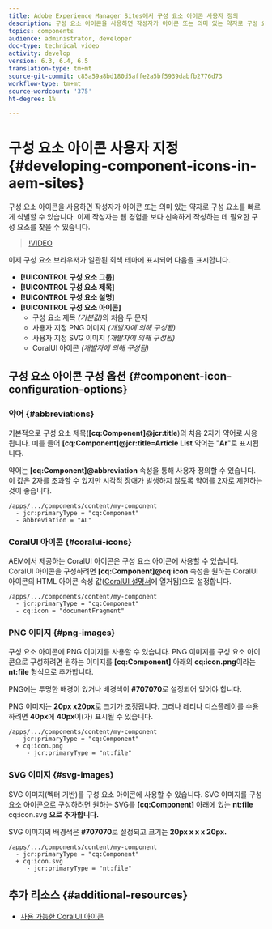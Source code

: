 ```yaml
---
title: Adobe Experience Manager Sites에서 구성 요소 아이콘 사용자 정의
description: 구성 요소 아이콘을 사용하면 작성자가 아이콘 또는 의미 있는 약자로 구성 요소를 빠르게 식별할 수 있습니다. 이제 작성자는 웹 경험을 보다 신속하게 작성하는 데 필요한 구성 요소를 찾을 수 있습니다.
topics: components
audience: administrator, developer
doc-type: technical video
activity: develop
version: 6.3, 6.4, 6.5
translation-type: tm+mt
source-git-commit: c85a59a8bd180d5affe2a5bf5939dabfb2776d73
workflow-type: tm+mt
source-wordcount: '375'
ht-degree: 1%

---
```



# 구성 요소 아이콘 사용자 지정 {#developing-component-icons-in-aem-sites}

구성 요소 아이콘을 사용하면 작성자가 아이콘 또는 의미 있는 약자로 구성 요소를 빠르게 식별할 수 있습니다. 이제 작성자는 웹 경험을 보다 신속하게 작성하는 데 필요한 구성 요소를 찾을 수 있습니다.

>[!VIDEO](https://video.tv.adobe.com/v/16778/?quality=9&learn=on)

이제 구성 요소 브라우저가 일관된 회색 테마에 표시되어 다음을 표시합니다.

* **[!UICONTROL 구성 요소 그룹]**
* **[!UICONTROL 구성 요소 제목]**
* **[!UICONTROL 구성 요소 설명]**
* **[!UICONTROL 구성 요소 아이콘]**
   * 구성 요소 제목 *(기본값)*&#x200B;의 처음 두 문자
   * 사용자 지정 PNG 이미지 *(개발자에 의해 구성됨)*
   * 사용자 지정 SVG 이미지 *(개발자에 의해 구성됨)*
   * CoralUI 아이콘 *(개발자에 의해 구성됨)*

## 구성 요소 아이콘 구성 옵션 {#component-icon-configuration-options}

### 약어 {#abbreviations}

기본적으로 구성 요소 제목(**[cq:Component]@jcr:title**)의 처음 2자가 약어로 사용됩니다. 예를 들어 **[cq:Component]@jcr:title=Article List** 약어는 &quot;**Ar**&quot;로 표시됩니다.

약어는 **[cq:Component]@abbreviation** 속성을 통해 사용자 정의할 수 있습니다. 이 값은 2자를 초과할 수 있지만 시각적 장애가 발생하지 않도록 약어를 2자로 제한하는 것이 좋습니다.

```plain
/apps/.../components/content/my-component
  - jcr:primaryType = "cq:Component"
  - abbreviation = "AL"
```

### CoralUI 아이콘 {#coralui-icons}

AEM에서 제공하는 CoralUI 아이콘은 구성 요소 아이콘에 사용할 수 있습니다. CoralUI 아이콘을 구성하려면 **[cq:Component]@cq:icon** 속성을 원하는 CoralUI 아이콘의 HTML 아이콘 속성 값([CoralUI 설명서](https://helpx.adobe.com/experience-manager/6-5/sites/developing/using/reference-materials/coral-ui/coralui3/Coral.Icon.html)에 열거됨)으로 설정합니다.

```plain
/apps/.../components/content/my-component
  - jcr:primaryType = "cq:Component"
  - cq:icon = "documentFragment"
```

### PNG 이미지 {#png-images}

구성 요소 아이콘에 PNG 이미지를 사용할 수 있습니다. PNG 이미지를 구성 요소 아이콘으로 구성하려면 원하는 이미지를 **[cq:Component]** 아래의 **cq:icon.png**&#x200B;이라는 **nt:file** 형식으로 추가합니다.

PNG에는 투명한 배경이 있거나 배경색이 **#707070**&#x200B;로 설정되어 있어야 합니다.

PNG 이미지는 **20px x20px**&#x200B;로 크기가 조정됩니다. 그러나 레티나 디스플레이를 수용하려면 **40px**&#x200B;에 **40px**&#x200B;이(가) 표시될 수 있습니다.

```plain
/apps/.../components/content/my-component
  - jcr:primaryType = "cq:Component"
  + cq:icon.png
     - jcr:primaryType = "nt:file"
```

### SVG 이미지 {#svg-images}

SVG 이미지(벡터 기반)를 구성 요소 아이콘에 사용할 수 있습니다. SVG 이미지를 구성 요소 아이콘으로 구성하려면 원하는 SVG를 **[cq:Component]** 아래에 있는 **nt:file** cq:icon.svg **으로 추가합니다.**

SVG 이미지의 배경색은 **#707070**&#x200B;로 설정되고 크기는 **20px x x x 20px.**

```plain
/apps/.../components/content/my-component
  - jcr:primaryType = "cq:Component"
  + cq:icon.svg
     - jcr:primaryType = "nt:file"
```

## 추가 리소스 {#additional-resources}

* [사용 가능한 CoralUI 아이콘](https://helpx.adobe.com/experience-manager/6-5/sites/developing/using/reference-materials/coral-ui/coralui3/Coral.Icon.html)
